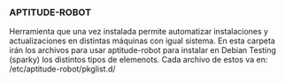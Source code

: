 ### APTITUDE-ROBOT ###
Herramienta que una vez instalada permite automatizar instalaciones y actualizaciones en distintas máquinas con igual sistema.
En esta carpeta irán los archivos para usar aptitude-robot para instalar en Debian Testing (sparky) los distintos tipos de elemenots.
Cada archivo de estos va en:
/etc/aptitude-robot/pkglist.d/
